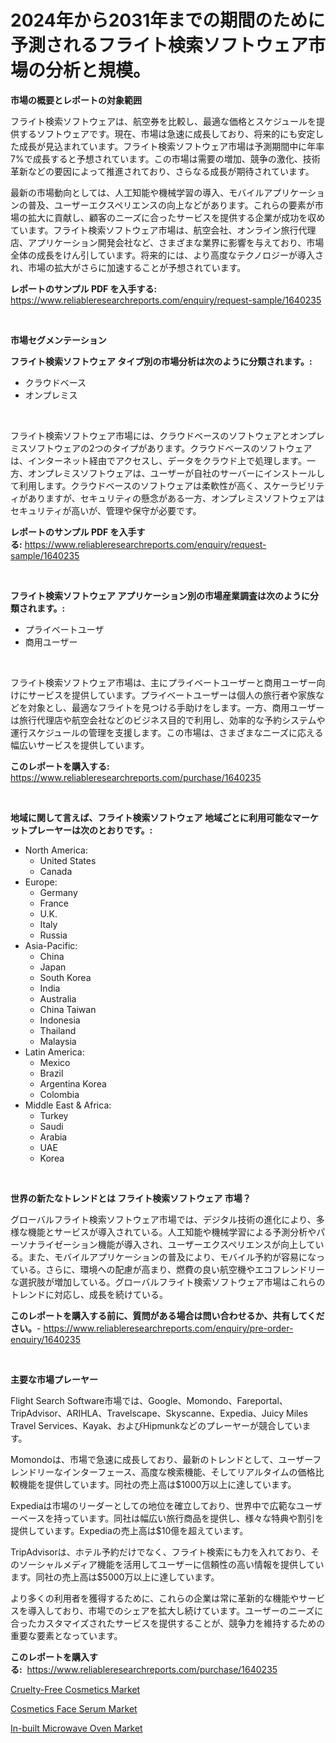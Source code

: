 <p><h1>2024年から2031年までの期間のために予測されるフライト検索ソフトウェア市場の分析と規模。</h1></p><p><strong>市場の概要とレポートの対象範囲</strong></p>
<p><p>フライト検索ソフトウェアは、航空券を比較し、最適な価格とスケジュールを提供するソフトウェアです。現在、市場は急速に成長しており、将来的にも安定した成長が見込まれています。フライト検索ソフトウェア市場は予測期間中に年率7%で成長すると予想されています。この市場は需要の増加、競争の激化、技術革新などの要因によって推進されており、さらなる成長が期待されています。</p><p>最新の市場動向としては、人工知能や機械学習の導入、モバイルアプリケーションの普及、ユーザーエクスペリエンスの向上などがあります。これらの要素が市場の拡大に貢献し、顧客のニーズに合ったサービスを提供する企業が成功を収めています。フライト検索ソフトウェア市場は、航空会社、オンライン旅行代理店、アプリケーション開発会社など、さまざまな業界に影響を与えており、市場全体の成長をけん引しています。将来的には、より高度なテクノロジーが導入され、市場の拡大がさらに加速することが予想されています。</p></p>
<p><strong>レポートのサンプル PDF を入手する:</strong> <a href="https://www.reliableresearchreports.com/enquiry/request-sample/1640235">https://www.reliableresearchreports.com/enquiry/request-sample/1640235</a></p>
<p>&nbsp;</p>
<p><strong>市場セグメンテーション</strong></p>
<p><strong>フライト検索ソフトウェア タイプ別の市場分析は次のように分類されます。:</strong></p>
<p><ul><li>クラウドベース</li><li>オンプレミス</li></ul></p>
<p>&nbsp;</p>
<p><p>フライト検索ソフトウェア市場には、クラウドベースのソフトウェアとオンプレミスソフトウェアの2つのタイプがあります。クラウドベースのソフトウェアは、インターネット経由でアクセスし、データをクラウド上で処理します。一方、オンプレミスソフトウェアは、ユーザーが自社のサーバーにインストールして利用します。クラウドベースのソフトウェアは柔軟性が高く、スケーラビリティがありますが、セキュリティの懸念がある一方、オンプレミスソフトウェアはセキュリティが高いが、管理や保守が必要です。</p></p>
<p><strong>レポートのサンプル PDF を入手する:</strong>&nbsp;<a href="https://www.reliableresearchreports.com/enquiry/request-sample/1640235">https://www.reliableresearchreports.com/enquiry/request-sample/1640235</a></p>
<p>&nbsp;</p>
<p><strong> フライト検索ソフトウェア アプリケーション別の市場産業調査は次のように分類されます。:</strong></p>
<p><ul><li>プライベートユーザ</li><li>商用ユーザー</li></ul></p>
<p>&nbsp;</p>
<p><p>フライト検索ソフトウェア市場は、主にプライベートユーザーと商用ユーザー向けにサービスを提供しています。プライベートユーザーは個人の旅行者や家族などを対象とし、最適なフライトを見つける手助けをします。一方、商用ユーザーは旅行代理店や航空会社などのビジネス目的で利用し、効率的な予約システムや運行スケジュールの管理を支援します。この市場は、さまざまなニーズに応える幅広いサービスを提供しています。</p></p>
<p><strong>このレポートを購入する:</strong>&nbsp; <a href="https://www.reliableresearchreports.com/purchase/1640235">https://www.reliableresearchreports.com/purchase/1640235</a></p>
<p>&nbsp;</p>
<p><strong>地域に関して言えば、フライト検索ソフトウェア 地域ごとに利用可能なマーケットプレーヤーは次のとおりです。:</strong></p>
<p><ul>
    <li>
        North America:
        <ul>
            <li>United States</li>
            <li>Canada</li>
        </ul>
    </li>
    <li>
        Europe:
        <ul>
            <li>Germany</li>
            <li>France</li>
            <li>U.K.</li>
            <li>Italy</li>
            <li>Russia</li>
        </ul>
    </li>
    <li>
        Asia-Pacific:
        <ul>
            <li>China</li>
            <li>Japan</li>
            <li>South Korea</li>
            <li>India</li>
            <li>Australia</li>
            <li>China Taiwan</li>
            <li>Indonesia</li>
            <li>Thailand</li>
            <li>Malaysia</li>
        </ul>
    </li>
    <li>
        Latin America:
        <ul>
            <li>Mexico</li>
            <li>Brazil</li>
            <li>Argentina Korea</li>
            <li>Colombia</li>
        </ul>
    </li>
    <li>
        Middle East & Africa:
        <ul>
            <li>Turkey</li>
            <li>Saudi</li>
            <li>Arabia</li>
            <li>UAE</li>
            <li>Korea</li>
        </ul>
    </li>
    </ul></p>
<p>&nbsp;</p>
<p><strong>世界の新たなトレンドとは フライト検索ソフトウェア 市場？</strong></p>
<p><p>グローバルフライト検索ソフトウェア市場では、デジタル技術の進化により、多様な機能とサービスが導入されている。人工知能や機械学習による予測分析やパーソナライゼーション機能が導入され、ユーザーエクスペリエンスが向上している。また、モバイルアプリケーションの普及により、モバイル予約が容易になっている。さらに、環境への配慮が高まり、燃費の良い航空機やエコフレンドリーな選択肢が増加している。グローバルフライト検索ソフトウェア市場はこれらのトレンドに対応し、成長を続けている。</p></p>
<p><strong>このレポートを購入する前に、質問がある場合は問い合わせるか、共有してください。</strong>- <a href="https://www.reliableresearchreports.com/enquiry/pre-order-enquiry/1640235">https://www.reliableresearchreports.com/enquiry/pre-order-enquiry/1640235</a></p>
<p>&nbsp;</p>
<p><strong>主要な市場プレーヤー</strong></p>
<p><p>Flight Search Software市場では、Google、Momondo、Fareportal、TripAdvisor、ARIHLA、Travelscape、Skyscanne、Expedia、Juicy Miles Travel Services、Kayak、およびHipmunkなどのプレーヤーが競合しています。</p><p>Momondoは、市場で急速に成長しており、最新のトレンドとして、ユーザーフレンドリーなインターフェース、高度な検索機能、そしてリアルタイムの価格比較機能を提供しています。同社の売上高は$1000万以上に達しています。</p><p>Expediaは市場のリーダーとしての地位を確立しており、世界中で広範なユーザーベースを持っています。同社は幅広い旅行商品を提供し、様々な特典や割引を提供しています。Expediaの売上高は$10億を超えています。</p><p>TripAdvisorは、ホテル予約だけでなく、フライト検索にも力を入れており、そのソーシャルメディア機能を活用してユーザーに信頼性の高い情報を提供しています。同社の売上高は$5000万以上に達しています。</p><p>より多くの利用者を獲得するために、これらの企業は常に革新的な機能やサービスを導入しており、市場でのシェアを拡大し続けています。ユーザーのニーズに合ったカスタマイズされたサービスを提供することが、競争力を維持するための重要な要素となっています。</p></p>
<p><strong>このレポートを購入する:</strong>&nbsp;&nbsp;<a href="https://www.reliableresearchreports.com/purchase/1640235">https://www.reliableresearchreports.com/purchase/1640235</a></p>
<p><p><a href="https://github.com/castoriffic/Market-Research-Report-List-3/blob/main/cruelty-free-cosmetics-market.md">Cruelty-Free Cosmetics Market</a></p><p><a href="https://github.com/yoshih12/Market-Research-Report-List-2/blob/main/cosmetics-face-serum-market.md">Cosmetics Face Serum Market</a></p><p><a href="https://github.com/jerrycopelandthomaswsqd8q/Market-Research-Report-List-2/blob/main/in-built-microwave-oven-market.md">In-built Microwave Oven Market</a></p></p>